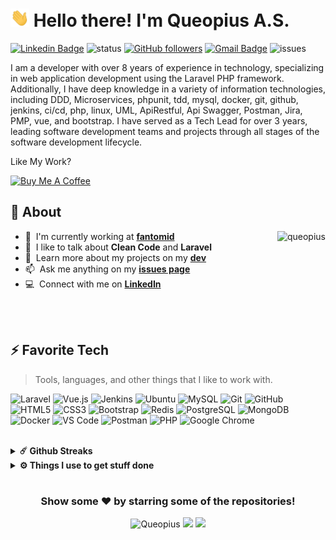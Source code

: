 <h1 align="left" id="queopius-title">
  <img src="https://raw.githubusercontent.com/queopius/queopius/master/wave.gif" width="30"> 
  Hello there! I'm Queopius A.S.
</h1>

[![Linkedin Badge](https://img.shields.io/badge/-Queopius-blue?style=flat-square&logo=Linkedin&logoColor=white&link=https://www.linkedin.com/in/queopius/)](https://www.linkedin.com/in/queopius/)
![status](https://img.shields.io/badge/status-up-brightgreen) 
[![GitHub followers](https://img.shields.io/github/followers/queopius?label=Follow&style=social)](https://github.com/queopius/?tab=follow)
[![Gmail Badge](https://img.shields.io/badge/-dev.queopius@gmail.com-c14438?style=flat-square&logo=Gmail&logoColor=white&link=mailto:dev.queopius@gmail.com)](mailto:dev.queopius@gmail.com)
![issues](https://img.shields.io/github/issues/queopius/queopius.svg)


I am a developer with over 8 years of experience in technology, specializing in web application development using the Laravel PHP framework. Additionally, I have deep knowledge in a variety of information technologies, including DDD, Microservices, phpunit, tdd, mysql, docker, git, github, jenkins, ci/cd, php, linux, UML, ApiRestful, Api Swagger, Postman, Jira, PMP, vue, and bootstrap. I have served as a Tech Lead for over 3 years, leading software development teams and projects through all stages of the software development lifecycle.



Like My Work?

<a href="https://www.buymeacoffee.com/queopius" target="_blank">
  <img src="https://cdn.buymeacoffee.com/buttons/v2/default-yellow.png" alt="Buy Me A Coffee" height="60px" width="217px" >
</a>


## 🧐 About

<a href="#queopius-title">
  <img src="https://github-readme-stats.vercel.app/api?username=queopius&show_icons=true&theme=transparent" alt="queopius" align="right" />
</a>

- :office: &nbsp;I'm currently working at **[fantomid]**
- :speech_balloon: &nbsp;I like to talk about **Clean Code** and **Laravel**
- :book: &nbsp;Learn more about my projects on my **[dev]**
- :mailbox: &nbsp;Ask me anything on my **[issues page]**
- :computer: &nbsp;Connect with me on **[LinkedIn]**

<br /><br />

<h2 align="left" id="queopius-tech">⚡ Favorite Tech</h2>

> Tools, languages, and other things that I like to work with.

![Laravel](https://img.shields.io/badge/Laravel-FF2D20?style=for-the-badge&logo=laravel&logoColor=white)
![Vue.js](https://img.shields.io/badge/Vue.js-35495E?style=for-the-badge&logo=vue.js&logoColor=4FC08D)
![Jenkins](https://img.shields.io/badge/Jenkins-D24939?style=for-the-badge&logo=Jenkins&logoColor=white)
![Ubuntu](https://img.shields.io/badge/Ubuntu-E95420?style=for-the-badge&logo=ubuntu&logoColor=white)
![MySQL](https://img.shields.io/badge/-MySQL-black?style=flat-square&logo=mysql)
![Git](https://img.shields.io/badge/-Git-black?style=flat-square&logo=git)
![GitHub](https://img.shields.io/badge/-GitHub-181717?style=flat-square&logo=github)
![HTML5](https://img.shields.io/badge/-HTML5-E34F26?style=flat-square&logo=html5&logoColor=white)
![CSS3](https://img.shields.io/badge/-CSS3-1572B6?style=flat-square&logo=css3)
![Bootstrap](https://img.shields.io/badge/-Bootstrap-563D7C?style=flat-square&logo=bootstrap)
![Redis](https://img.shields.io/badge/-Redis-black?style=flat-square&logo=Redis)
![PostgreSQL](https://img.shields.io/badge/-PostgreSQL-336791?style=flat-square&logo=postgresql)
![MongoDB](https://img.shields.io/badge/-MongoDB-black?style=flat-square&logo=mongodb)
![Docker](https://img.shields.io/badge/-Docker-black?style=flat-square&logo=docker)
![VS Code](https://img.shields.io/badge/-VS%20Code-007ACC?style=flat-square&logo=visual-studio-code)
![Postman](https://img.shields.io/badge/Postman-black?style=flat-square&logo=postman)
![PHP](https://img.shields.io/badge/PHP-black?style=flat-square&logo=php)
![Google Chrome](https://img.shields.io/badge/Chrome-black?style=flat-square&logo=google-chrome)

<br />
<details>
  <summary><b>☄️ Github Streaks</b></summary>

  <br />
  <img height="180em" src="https://github-readme-streak-stats.herokuapp.com/?user=queopius&hide_border=true" />
</details>

<details>
  <br />
  <summary><b>⚙️ Things I use to get stuff done</b></summary>
  	<ul>
  	    <li><b>OS:</b> Ubuntu 20.04 LTS (Focal Fossa) </li>
	    <li><b>Laptop: </b> MSI GF75</li>
  	    <li><b>Browser: </b> Chrome & Firefox</li>
	    <li><b>Terminal: </b> ZSH: Oh My Zsh (PowerLevel10k)</li>
	    <li><b>Code Editor:</b> VSCode - The best editor out there</li>
 	    <li><b>Other Tools:</b> Postman, Jenkins, Slack and Laravel</li>
	    <li><b>To Stay Updated:</b> Linkedin, Publishing of Tips for Developers</li>
	</ul>
</details>


#

<div align="center">
	
### Show some ❤️ by starring some of the repositories!

<img src="https://komarev.com/ghpvc/?username=Queopius" alt="Queopius" />
<img src="https://img.shields.io/badge/TDD-Advocate-_.svg">
<img src="https://img.shields.io/badge/Clean%20Code-Evangelist-_.svg">

</div>

<!-- prettier-ignore-end -->

<!-- links -->

[fantomid]: https://github.com/Fantomid-LLC "Fantomid Github Home"
[issues page]: https://github.com/Queopius/queopius/issues "Queopius/issues"
[linkedin]: https://www.linkedin.com/in/queopius "Queopius A.S. LinkedIn"
[dev]: https://dev.to/queopius "Dev"
